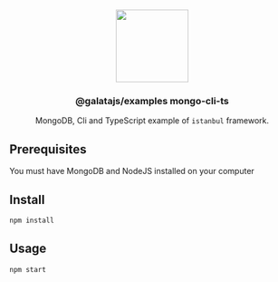 <p align="center">
<br>
<img src="https://avatars.githubusercontent.com/u/108695351?s=200&v=4" width="128" height="128">
</p>
<h3 align="center">@galatajs/examples mongo-cli-ts</h3>
<p align="center">
  MongoDB, Cli and TypeScript example of <code>istanbul</code> framework. 
</p>

## Prerequisites

You must have MongoDB and NodeJS installed on your computer

## Install

```bash
npm install
```

## Usage

```bash
npm start
```